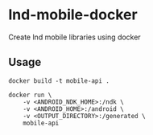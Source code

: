 # lnd-mobile-docker
Create lnd mobile libraries using docker

## Usage
`docker build -t mobile-api .`

```
docker run \
	-v <ANDROID_NDK_HOME>:/ndk \
	-v <ANDROID_HOME>:/android \
	-v <OUTPUT_DIRECTORY>:/generated \
	mobile-api
```

